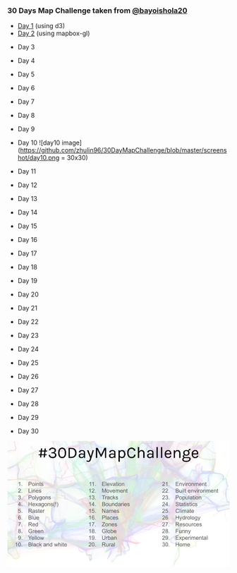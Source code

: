 ### 30 Days Map Challenge taken from [@bayoishola20](https://github.com/bayoishola20)

- [Day 1](https://sebastian-ch.github.io/30DayMapChallenge/day1/) (using d3)
- [Day 2](https://sebastian-ch.github.io/30DayMapChallenge/day2/) (using mapbox-gl)

* Day 3

* Day 4

* Day 5

* Day 6

* Day 7

* Day 8

* Day 9

* Day 10
  ![day10 image](https://github.com/zhulin96/30DayMapChallenge/blob/master/screenshot/day10.png = 30x30)
* Day 11

* Day 12

* Day 13

* Day 14

* Day 15

* Day 16

* Day 17

* Day 18

* Day 19

* Day 20

* Day 21

* Day 22

* Day 23

* Day 24

* Day 25

* Day 26

* Day 27

* Day 28

* Day 29

* Day 30



![challenge image](https://github.com/bayoishola20/30DayMapChallenge/blob/master/EHubcA-W4AA7myk.jpeg)
